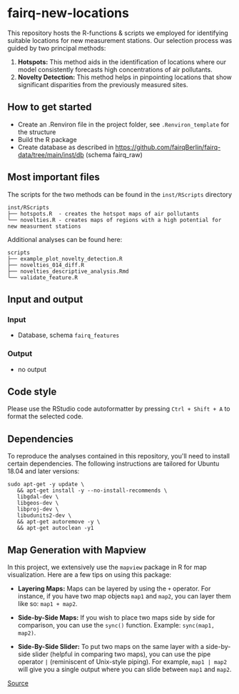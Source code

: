 # fairq-new-locations

This repository hosts the R-functions & scripts we employed for identifying suitable locations for new measurement stations. 
Our selection process was guided by two principal methods:

1. **Hotspots:** This method aids in the identification of locations where our model consistently forecasts high concentrations of air pollutants.
2. **Novelty Detection:** This method helps in pinpointing locations that show significant disparities from the previously measured sites.

## How to get started

- Create an .Renviron file in the project folder, see `.Renviron_template` for the structure
- Build the R package
- Create database as described in https://github.com/fairqBerlin/fairq-data/tree/main/inst/db (schema fairq_raw)

## Most important files

The scripts for the two methods can be found in the `inst/RScripts` directory

```
inst/RScripts
├── hotspots.R  - creates the hotspot maps of air pollutants
└── novelties.R - creates maps of regions with a high potential for new measurment stations
```

Additional analyses can be found here:

```
scripts
├── example_plot_novelty_detection.R 
├── novelties_014_diff.R
├── novelties_descriptive_analysis.Rmd
└── validate_feature.R
```

## Input and output

### Input

- Database, schema `fairq_features`

### Output

- no output

## Code style

Please use the RStudio code autoformatter by pressing `Ctrl + Shift + A`
to format the selected code.

## Dependencies

To reproduce the analyses contained in this repository, you'll need to install certain dependencies. The following instructions are tailored for Ubuntu 18.04 and later versions:

```
sudo apt-get -y update \
   && apt-get install -y --no-install-recommends \
   libgdal-dev \
   libgeos-dev \
   libproj-dev \
   libudunits2-dev \
   && apt-get autoremove -y \
   && apt-get autoclean -y1
```

## Map Generation with Mapview

In this project, we extensively use the `mapview` package in R for map visualization. Here are a few tips on using this package:

* **Layering Maps:** Maps can be layered by using the `+` operator. For instance, if you have two map objects `map1` and `map2`, you can layer them like so: `map1 + map2`.

* **Side-by-Side Maps:** If you wish to place two maps side by side for comparison, you can use the `sync()` function. Example: `sync(map1, map2)`.

* **Side-By-Side Slider:** To put two maps on the same layer with a side-by-side slider (helpful in comparing two maps), you can use the pipe operator `|` (reminiscent of Unix-style piping). For example, `map1 | map2` will give you a single output where you can slide between `map1` and `map2`.

[Source](https://www.infoworld.com/article/3644848/astonishingly-easy-mapping-in-r-with-mapview.html)
